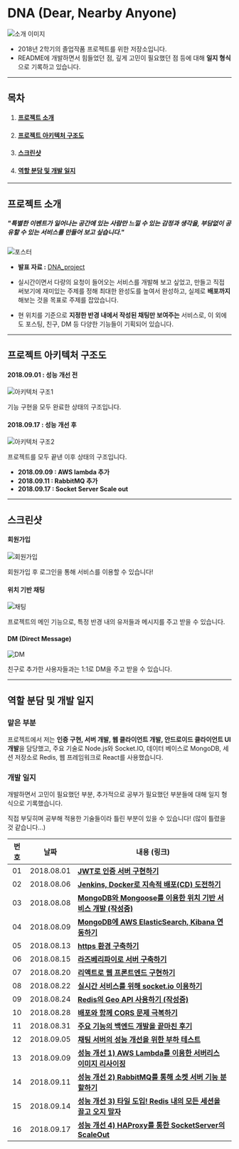 # DNA (Dear, Nearby Anyone)

![소개 이미지](https://blogfiles.pstatic.net/MjAxODA4MTRfMTky/MDAxNTM0MTc3NzY1MTM0.NCF4J6dMHOkkdIOZfhedD3jE3ClrDsU62BCsdAeryVog.SYjZhtyBsQAmZE8KFL6X0tSj9-sHzwbr3qhSbeTFfWYg.PNG.3457soso/title.png)

* 2018년 2학기의 졸업작품 프로젝트를 위한 저장소입니다.
* README에 개발하면서 힘들었던 점, 깊게 고민이 필요했던 점 등에 대해 **일지 형식**으로 기록하고 있습니다.



------

## 목차

1. #### [프로젝트 소개](#프로젝트-소개-1)

2. #### [프로젝트 아키텍처 구조도](#프로젝트-아키텍처-구조도-1)

3. #### [스크린샷](#스크린샷-1)

4. #### [역할 분담 및 개발 일지](#역할-분담-및-개발-일지-1)

   

***

## 프로젝트 소개

##### **"특별한 이벤트가 일어나는 공간에 있는 사람만 느낄 수 있는 감정과 생각을, 부담없이 공유할 수 있는 서비스를 만들어 보고 싶습니다.**"

![포스터](https://github.com/3457soso/team-project-DNA/blob/master/Resource/DNA_poster.png?raw=true)



- **발표 자료 :** [DNA_project](https://github.com/3457soso/team-project-DNA/blob/master/Resource/DNA_project.pdf)

- 실시간이면서 다량의 요청이 들어오는 서비스를 개발해 보고 싶었고, 만들고 직접 써보기에 재미있는 주제를 정해 최대한 완성도를 높여서 완성하고, 실제로 **배포까지** 해보는 것을 목표로 주제를 잡았습니다.

- 현 위치를 기준으로 **지정한 반경 내에서 작성된 채팅만 보여주는** 서비스로, 이 외에도 포스팅, 친구, DM 등 다양한 기능들이 기획되어 있습니다.

  

***

## 프로젝트 아키텍처 구조도

#### 2018.09.01 : 성능 개선 전

![아키텍처 구조1](https://github.com/3457soso/team-project-DNA/raw/master/Resource/Arcitecture_Design_0901.png)

기능 구현을 모두 완료한 상태의 구조입니다.



#### 2018.09.17 : 성능 개선 후

![아키텍처 구조2](https://github.com/3457soso/team-project-DNA/raw/master/Resource/Arcitecture_Design_0916.png)

프로젝트를 모두 끝낸 이후 상태의 구조입니다.

- **2018.09.09 : AWS lambda 추가**
- **2018.09.11 : RabbitMQ 추가**
- **2018.09.17 : Socket Server Scale out**



------

## 스크린샷

#### 회원가입

![회원가입](https://github.com/3457soso/team-project-DNA/blob/master/Resource/ScreenShot_Register.png?raw=true)

회원가입 후 로그인을 통해 서비스를 이용할 수 있습니다!



#### 위치 기반 채팅

![채팅](https://github.com/3457soso/team-project-DNA/blob/master/Resource/ScreenShot_Chat.png?raw=true)

프로젝트의 메인 기능으로, 특정 반경 내의 유저들과 메시지를 주고 받을 수 있습니다.



#### DM (Direct Message)

![DM](https://github.com/3457soso/team-project-DNA/blob/master/Resource/ScreenShot_DM.png?raw=true)

친구로 추가한 사용자들과는 1:1로 DM을 주고 받을 수 있습니다.



***

## 역할 분담 및 개발 일지

### 맡은 부분

프로젝트에서 저는 **인증 구현, 서버 개발, 웹 클라이언트 개발, 안드로이드 클라이언트 UI 개발**을 담당했고, 주요 기술로 Node.js와 Socket.IO, 데이터 베이스로 MongoDB, 세션 저장소로 Redis, 웹 프레임워크로 React를 사용했습니다. 



### 개발 일지

개발하면서 고민이 필요했던 부분, 추가적으로 공부가 필요했던 부분들에 대해 일지 형식으로 기록했습니다.

직접 부딪히며 공부해 적용한 기술들이라 틀린 부분이 있을 수 있습니다! (많이 틀렸을 것 같습니다...)

| 번호 |    날짜    | 내용 (링크)                                                  |
| :--: | :--------: | ------------------------------------------------------------ |
|  01  | 2018.08.01 | [**JWT로 인증 서버 구현하기**](https://github.com/3457soso/project_DNA/blob/master/devLog/2018.08.01%20:%20JWT%EB%A1%9C%20%EC%9D%B8%EC%A6%9D%20%EC%84%9C%EB%B2%84%20%EA%B5%AC%ED%98%84%ED%95%98%EA%B8%B0.md) |
|  02  | 2018.08.06 | [**Jenkins, Docker로 지속적 배포(CD) 도전하기**](https://github.com/3457soso/project_DNA/blob/master/devLog/2018.08.06%20:%20Jenkins%2C%20Docker%EB%A1%9C%20%EC%A7%80%EC%86%8D%EC%A0%81%20%EB%B0%B0%ED%8F%AC(CD)%20%EB%8F%84%EC%A0%84%ED%95%98%EA%B8%B0.md) |
|  03  | 2018.08.08 | [**MongoDB와 Mongoose를 이용한 위치 기반 서비스 개발 (작성중)**](https://github.com/3457soso/team-project-DNA/blob/master/devLog/2018.08.08%20:%20MongoDB%EC%99%80%20Mongoose%EB%A5%BC%20%EC%9D%B4%EC%9A%A9%ED%95%9C%20%EC%9C%84%EC%B9%98%20%EA%B8%B0%EB%B0%98%20%EC%84%9C%EB%B9%84%EC%8A%A4%20%EA%B0%9C%EB%B0%9C.md) |
|  04  | 2018.08.09 | [**MongoDB에 AWS ElasticSearch, Kibana 연동하기**](https://github.com/3457soso/project_DNA/blob/master/devLog/2018.08.09%20:%20MongoDB%EC%97%90%20ElasticSearch%2C%20Kibana%20%EC%97%B0%EB%8F%99%ED%95%98%EA%B8%B0.md) |
|  05  | 2018.08.13 | [**https 환경 구축하기**](https://github.com/3457soso/project_DNA/blob/master/devLog/2018.08.13%20:%20SSL%EC%9D%84%20%EC%9D%B4%EC%9A%A9%ED%95%B4%20https%20%ED%99%98%EA%B2%BD%20%EA%B5%AC%EC%B6%95%ED%95%98%EA%B8%B0.md) |
|  06  | 2018.08.15 | [**라즈베리파이로 서버 구축하기**](https://github.com/3457soso/project_DNA/blob/master/devLog/2018.08.15%20:%20%EB%9D%BC%EC%A6%88%EB%B2%A0%EB%A6%AC%ED%8C%8C%EC%9D%B4%EB%A1%9C%20%EC%84%9C%EB%B2%84%20%EA%B5%AC%EC%B6%95%ED%95%98%EA%B8%B0.md) |
|  07  | 2018.08.20 | [**리액트로 웹 프론트엔드 구현하기**](https://github.com/3457soso/team-project-DNA/blob/master/devLog/2018.08.20%20:%20%EB%A6%AC%EC%95%A1%ED%8A%B8%EB%A1%9C%20%EC%9B%B9%20%ED%94%84%EB%A1%A0%ED%8A%B8%EC%97%94%EB%93%9C%20%EA%B5%AC%ED%98%84%ED%95%98%EA%B8%B0.md) |
|  08  | 2018.08.22 | [**실시간 서비스를 위해 socket.io 이용하기**](https://github.com/3457soso/team-project-DNA/blob/master/devLog/2018.08.22%20:%20%EC%8B%A4%EC%8B%9C%EA%B0%84%20%EC%84%9C%EB%B9%84%EC%8A%A4%EB%A5%BC%20%EC%9C%84%ED%95%B4%20Socket.io%20%EC%9D%B4%EC%9A%A9%ED%95%98%EA%B8%B0.md) |
|  09  | 2018.08.24 | [**Redis의 Geo API 사용하기 (작성중)**](https://github.com/3457soso/team-project-DNA/blob/master/devLog/2018.08.24%20:%20Redis%EC%9D%98%20Geo%20API%20%EC%82%AC%EC%9A%A9%ED%95%98%EA%B8%B0.md) |
|  10  | 2018.08.28 | [**배포와 함께 CORS 문제 극복하기**](https://github.com/3457soso/team-project-DNA/blob/master/devLog/2018.08.28%20:%20%EB%B0%B0%ED%8F%AC%EC%99%80%20%ED%95%A8%EA%BB%98%20CORS%20%EB%AC%B8%EC%A0%9C%20%EA%B7%B9%EB%B3%B5%ED%95%98%EA%B8%B0.md) |
|  11  | 2018.08.31 | [**주요 기능의 백엔드 개발을 끝마친 후기**](https://github.com/3457soso/team-project-DNA/blob/master/devLog/2018.08.31%20:%20%EC%A3%BC%EC%9A%94%20%EA%B8%B0%EB%8A%A5%EC%9D%98%20%EB%B0%B1%EC%97%94%EB%93%9C%20%EA%B0%9C%EB%B0%9C%EC%9D%84%20%EB%81%9D%EB%A7%88%EC%B9%9C%20%ED%9B%84%EA%B8%B0.md) |
|  12  | 2018.09.05 | [**채팅 서버의 성능 개선을 위한 부하 테스트**](https://github.com/3457soso/team-project-DNA/blob/master/devLog/2018.09.05%20:%20%EC%B1%84%ED%8C%85%20%EC%84%9C%EB%B2%84%EC%9D%98%20%EC%84%B1%EB%8A%A5%20%EA%B0%9C%EC%84%A0%EC%9D%84%20%EC%9C%84%ED%95%9C%20%EB%B6%80%ED%95%98%20%ED%85%8C%EC%8A%A4%ED%8A%B8.md) |
|  13  | 2018.09.09 | [**성능 개선 1) AWS Lambda를 이용한 서버리스 이미지 리사이징**](https://github.com/3457soso/team-project-DNA/blob/master/devLog/2018.09.09%20:%20%EC%84%B1%EB%8A%A5%20%EA%B0%9C%EC%84%A0%201\)%20AWS%20Lambda%EB%A5%BC%20%EC%9D%B4%EC%9A%A9%ED%95%9C%20%EC%9D%B4%EB%AF%B8%EC%A7%80%20%EB%A6%AC%EC%82%AC%EC%9D%B4%EC%A7%95.md) |
|  14  | 2018.09.11 | [**성능 개선 2) RabbitMQ를 통해 소켓 서버 기능 분할하기**](https://github.com/3457soso/team-project-DNA/blob/master/devLog/2018.09.11%20:%20%EC%84%B1%EB%8A%A5%20%EA%B0%9C%EC%84%A0%202\)%20RabbitMQ%EB%A5%BC%20%ED%86%B5%ED%95%B4%20%EC%86%8C%EC%BC%93%20%EC%84%9C%EB%B2%84%20%EA%B8%B0%EB%8A%A5%20%EB%B6%84%ED%95%A0%ED%95%98%EA%B8%B0.md) |
|  15  | 2018.09.14 | [**성능 개선 3) 타일 도입! Redis 내의 모든 세션을 끌고 오지 말자**](https://github.com/3457soso/team-project-DNA/blob/master/devLog/2018.09.14%20:%20%EC%84%B1%EB%8A%A5%20%EA%B0%9C%EC%84%A0%203\)%20%ED%83%80%EC%9D%BC%20%EB%8F%84%EC%9E%85!%20Redis%20%EB%82%B4%EC%9D%98%20%EB%AA%A8%EB%93%A0%20%EC%84%B8%EC%85%98%EC%9D%84%20%EB%81%8C%EA%B3%A0%20%EC%98%A4%EC%A7%80%20%EB%A7%90%EC%9E%90.md) |
|  16  | 2018.09.17 | [**성능 개선 4) HAProxy를 통한 SocketServer의 ScaleOut**](https://github.com/3457soso/team-project-DNA/blob/master/devLog/2018.09.17%20:%20%EC%84%B1%EB%8A%A5%20%EA%B0%9C%EC%84%A0%204\)%20HAProxy%EB%A5%BC%20%ED%86%B5%ED%95%9C%20SocketServer%EC%9D%98%20ScaleOut.md) |
